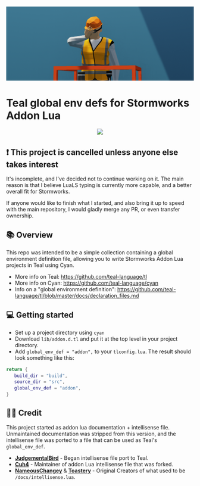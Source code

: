 ![In-Game Screenshot](imgs/1.png)

# Teal global env defs for Stormworks Addon Lua

<div align="center">
    <img src="https://img.shields.io/badge/Stormworks-Build%20and%20Rescue-blue?style=for-the-badge">
</div>

## ❗ This project is **cancelled** unless anyone else takes interest
It's incomplete, and I've decided not to continue working on it. The main reason is that I believe LuaLS typing is currently more capable, and a better overall fit for Stormworks.

If anyone would like to finish what I started, and also bring it up to speed with the main repository, I would gladly merge any PR, or even transfer ownership.

## 📚 Overview
This repo was intended to be a simple collection containing a global environment definition file, allowing you to write Stormworks Addon Lua projects in Teal using Cyan.

- More info on Teal: https://github.com/teal-language/tl
- More info on Cyan: https://github.com/teal-language/cyan
- Info on a "global environment definition": https://github.com/teal-language/tl/blob/master/docs/declaration_files.md

## 💻 Getting started
- Set up a project directory using `cyan`
- Download `lib/addon.d.tl` and put it at the top level in your project directory.
- Add `global_env_def = "addon",` to your `tlconfig.lua`. The result should look something like this:
```lua
return {
   build_dir = "build",
   source_dir = "src",
   global_env_def = "addon",
}
```

## 👨‍🦱 Credit
This project started as addon lua documentation + intellisense file. Unmaintained documentation was stripped from this version, and the intellisense file was ported to a file that can be used as Teal's `global_env_def`.
- **[JudgementalBird](https://github.com/JudgementalBird)** - Began intellisense file port to Teal.
- **[Cuh4](https://github.com/Cuh4)** - Maintainer of addon Lua intellisense file that was forked.
- **[NameousChangey](https://github.com/nameouschangey)** & **[Toastery](https://github.com/Toast732)** - Original Creators of what used to be `/docs/intellisense.lua`.